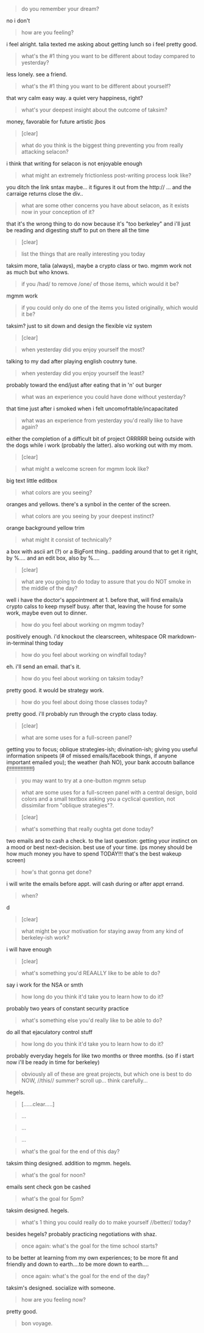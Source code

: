 


> do you remember your dream?

no i don't


> how are you feeling?

i feel alright. talia texted me asking about getting lunch so i feel pretty good.


> what's the #1 thing you want to be different about today compared to yesterday?

less lonely. see a friend.


> what's the #1 thing you want to be different about yourself?

that wry calm easy way. a quiet very happiness, right?


> what's your deepest insight about the outcome of taksim?

money, favorable for future artistic jbos


> [clear]




> what do you think is the biggest thing preventing you from really attacking selacon?

i think that writing for selacon is not enjoyable enough


> what might an extremely frictionless post-writing process look like?

you ditch the link sntax maybe... it figures it out from the http:// ... and the carraige returns close the div..


> what are some other concerns you have about selacon, as it exists now in your conception of it?

that it's the wrong thing to do now because it's "too berkeley" and i'll just be reading and digesting stuff to put on there all the time


> [clear]




> list the things that are really interesting you today

taksim more, talia (always), maybe a crypto class or two. mgmm work not as much but who knows.


> if you /had/ to remove /one/ of those items, which would it be?

mgmm work


> if you could only do one of the items you listed originally, which would it be?

taksim? just to sit down and design the flexible viz system


> [clear]




> when yesterday did you enjoy yourself the most?

talking to my dad after playing english coutnry tune.


> when yesterday did you enjoy yourself the least?

probably toward the end/just after eating that in 'n' out burger


> what was an experience you could have done without yesterday?

that time just after i smoked when i felt uncomofrtable/incapacitated


> what was an experience from yesterday you'd really like to have again?

either the completion of a difficult bit of project ORRRRR being outside with the dogs while i work (probably the latter). also working out with my mom.


> [clear]




> what might a welcome screen for mgmm look like?

big text little editbox


> what colors are you seeing?

oranges and yellows. there's a synbol in the center of the screen.


> what colors are you seeing by your deepest instinct?

orange background yellow trim


> what might it consist of technically?

a box with ascii art (?) or a BigFont thing.. padding around that to get it right, by %.... and an edit box, also by %....


> [clear]




> what are you going to do today to assure that you do NOT smoke in the middle of the day?

well i have the doctor's appointment at 1. before that, will find emails/a crypto calss to keep myself busy. after that, leaving the house for some work, maybe even out to dinner.


> how do you feel about working on mgmm today?

positively enough. i'd knockout the clearscreen, whitespace OR markdown-in-terminal thing today


> how do you feel about working on windfall today?

eh. i'll send an email. that's it.


> how do you feel about working on taksim today? 

pretty good. it would be strategy work.


> how do you feel about doing those classes today?

pretty good. i'll probably run through the crypto class today.


> [clear]




> what are some uses for a full-screen panel?

getting you to focus; oblique strategies-ish; divination-ish; giving you useful information snipeets (# of missed emails/facebook things, if anyone important emailed you); the weather (hah NO), your bank accoutn ballance (!!!!!!!!!!!!!!!!)


> you may want to try at a one-button mgmm setup




> what are some uses for a full-screen panel with a central design, bold colors and a small textbox asking you a cyclical question, not dissimilar from "oblique strategies"?.




> [clear]




> what's something that really oughta get done today?

two emails and to cash a check. to the last question: getting your instinct on a mood or best next-decision. best use of your time. (ps money should be how much money you have to spend TODAY!!! that's the best wakeup screen)


> how's that gonna get done?

i will write the emails before appt. will cash during or after appt errand.


> when?

d


> [clear]




> what might be your motivation for staying away from any kind of berkeley-ish work?

i will have enough


> [clear]




> what's something you'd REAALLY like to be able to do?

say i work for the NSA or smth


> how long do you think it'd take you to learn how to do it?

probably two years of constant security practice


> what's something else you'd really like to be able to do?

do all that ejaculatory control stuff


> how long do you think it'd take you to learn how to do it?

probably everyday hegels for like two months or three months.   (so if i start now i'll be ready in time for berkeley)


> obviously all of these are great projects, but which one is best to do NOW, //this// summer? scroll up... think carefully...

hegels.


> [......clear.....]




> ...




> ...




> ...




> what's the goal for the end of this day?

taksim thing designed. addition to mgmm. hegels.


> what's the goal for noon? 

emails sent check gon be cashed


> what's the goal for 5pm?

taksim designed. hegels.


> what's 1 thing you could really do to make yourself //better// today?

besides hegels? probably practicing negotiations with shaz.


> once again: what's the goal for the time school starts?

to be better at learning from my own experiences; to be more fit and friendly and down to earth....to be more down to earth....


> once again: what's the goal for the end of the day?

taksim's designed. socialize with someone.


> how are you feeling now?

pretty good.


> bon voyage.




